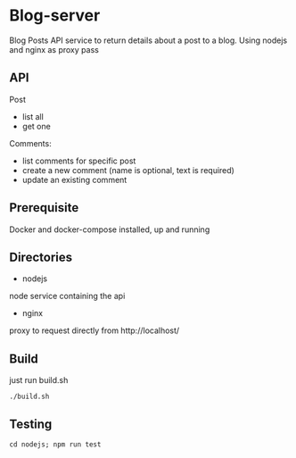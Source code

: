 # Blog-server
Blog Posts API service to return details about a post to a blog.
Using nodejs and nginx as proxy pass

## API
Post
- list all
- get one

Comments:
- list comments for specific post
- create a new comment (name is optional, text is required)
- update an existing comment

## Prerequisite
Docker and docker-compose installed, up and running

## Directories
- nodejs

node service containing the api 

- nginx

proxy to request directly from http://localhost/

## Build
just run build.sh

```./build.sh```

## Testing 

```
cd nodejs; npm run test
```